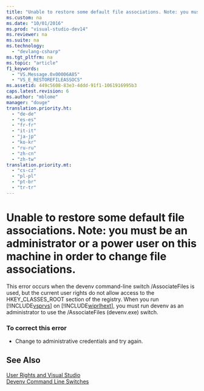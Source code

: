 ```yaml
---
title: "Unable to restore some default file associations. Note: you must be an administrator or a power user on this machine in order to change file associations."
ms.custom: na
ms.date: "10/01/2016"
ms.prod: "visual-studio-dev14"
ms.reviewer: na
ms.suite: na
ms.technology: 
  - "devlang-csharp"
ms.tgt_pltfrm: na
ms.topic: "article"
f1_keywords: 
  - "VS.Message.0x00006A85"
  - "VS_E_RESTOREFILEASSOCS"
ms.assetid: 449c5608-83e3-4ddd-91f1-1061916995b3
caps.latest.revision: 6
ms.author: "mblome"
manager: "douge"
translation.priority.ht: 
  - "de-de"
  - "es-es"
  - "fr-fr"
  - "it-it"
  - "ja-jp"
  - "ko-kr"
  - "ru-ru"
  - "zh-cn"
  - "zh-tw"
translation.priority.mt: 
  - "cs-cz"
  - "pl-pl"
  - "pt-br"
  - "tr-tr"
---
```

# Unable to restore some default file associations. Note: you must be an administrator or a power user on this machine in order to change file associations.
This error occurs when the devenv command-line switch /AssociateFiles is used, but the current user rights do not allow access to the HKEY_CLASSES_ROOT section of the registry. When you run [!INCLUDE[vsprvs](../dv_TeamTestALM/includes/vsprvs_md.md)] on [!INCLUDE[wiprlhext](../dv_TeamTestALM/includes/wiprlhext_md.md)], you must run devenv as an administrator to use the /AssociateFiles (devenv.exe) switch.  
  
### To correct this error  
  
-   Change to administrative credentials and try again.  
  
## See Also  
 [User Rights and Visual Studio](assetId:///d5c55084-1e7b-4b61-b478-137db01c0fc0)   
 [Devenv Command Line Switches](../VS_IDE/devenv-command-line-switches.md)